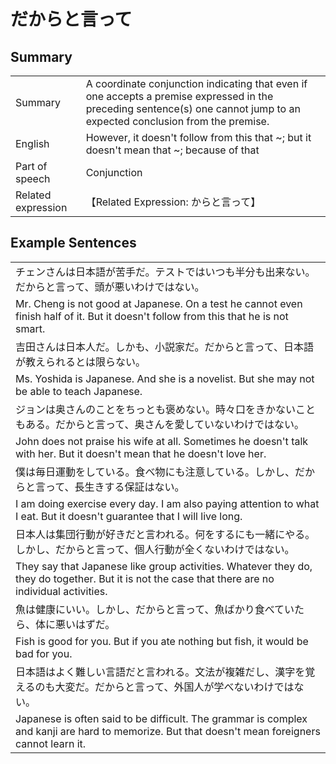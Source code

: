 # だからと言って

## Summary

<table><tr>   <td>Summary</td>   <td>A coordinate conjunction indicating that even if one accepts a premise expressed in the preceding sentence(s) one cannot jump to an expected conclusion from the premise.</td></tr><tr>   <td>English</td>   <td>However, it doesn't follow from this that ~; but it doesn't mean that ~; because of that</td></tr><tr>   <td>Part of speech</td>   <td>Conjunction</td></tr><tr>   <td>Related expression</td>   <td>【Related Expression: からと言って】</td></tr></table>

## Example Sentences

<table><tr><td>チェンさんは日本語が苦手だ。テストではいつも半分も出来ない。だからと言って、頭が悪いわけではない。</td></tr><tr><td>Mr. Cheng is not good at Japanese. On a test he cannot even finish half of it. But it doesn't follow from this that he is not smart.</td></tr><tr><td>吉田さんは日本人だ。しかも、小説家だ。だからと言って、日本語が教えられるとは限らない。</td></tr><tr><td>Ms. Yoshida is Japanese. And she is a novelist. But she may not be able to teach Japanese.</td></tr><tr><td>ジョンは奥さんのことをちっとも褒めない。時々口をきかないこともある。だからと言って、奥さんを愛していないわけではない。</td></tr><tr><td>John does not praise his wife at all. Sometimes he doesn't talk with her. But it doesn't mean that he doesn't love her.</td></tr><tr><td>僕は毎日運動をしている。食べ物にも注意している。しかし、だからと言って、長生きする保証はない。</td></tr><tr><td>I am doing exercise every day. I am also paying attention to what I eat. But it doesn't guarantee that I will live long.</td></tr><tr><td>日本人は集団行動が好きだと言われる。何をするにも一緒にやる。しかし、だからと言って、個人行動が全くないわけではない。</td></tr><tr><td>They say that Japanese like group activities. Whatever they do, they do together. But it is not the case that there are no individual activities.</td></tr><tr><td>魚は健康にいい。しかし、だからと言って、魚ばかり食べていたら、体に悪いはずだ。</td></tr><tr><td>Fish is good for you. But if you ate nothing but fish, it would be bad for you.</td></tr><tr><td>日本語はよく難しい言語だと言われる。文法が複雑だし、漢字を覚えるのも大変だ。だからと言って、外国人が学べないわけではない。</td></tr><tr><td>Japanese is often said to be difficult. The grammar is complex and kanji are hard to memorize. But that doesn't mean foreigners cannot learn it.</td></tr></table>

